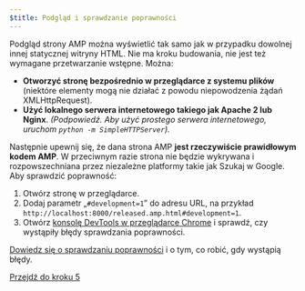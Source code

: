```yaml
---
$title: Podgląd i sprawdzanie poprawności
---
```


Podgląd strony AMP można wyświetlić tak samo jak w przypadku dowolnej innej statycznej witryny HTML. Nie ma kroku budowania, nie jest też wymagane przetwarzanie wstępne. Można:

  - **Otworzyć stronę bezpośrednio w przeglądarce z systemu plików** (niektóre elementy mogą nie działać z powodu niepowodzenia żądań XMLHttpRequest).
  - **Użyć lokalnego serwera internetowego takiego jak Apache 2 lub Nginx**.
    *(Podpowiedź. Aby użyć prostego serwera internetowego, uruchom `python -m SimpleHTTPServer`).*

Następnie upewnij się, że dana strona AMP **jest rzeczywiście prawidłowym kodem AMP**. W przeciwnym razie strona nie będzie wykrywana i rozpowszechniana przez niezależne platformy takie jak Szukaj w Google. Aby sprawdzić poprawność:

  1. Otwórz stronę w przeglądarce.
  1. Dodaj parametr „`#development=1`” do adresu URL, na przykład `http://localhost:8000/released.amp.html#development=1`.
  1. Otwórz [konsolę DevTools w przeglądarce Chrome](https://developers.google.com/web/tools/chrome-devtools/debug/console/) i sprawdź, czy wystąpiły błędy sprawdzania poprawności.

[Dowiedz się o sprawdzaniu poprawności](/pl/docs/guides/debug/validate.html) i o tym, co robić, gdy wystąpią błędy.

<a class="go-button button" href="/pl/docs/tutorials/create/prepare_for_discovery.html">Przejdź do kroku 5</a>
